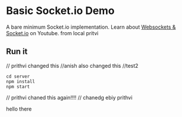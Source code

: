 # Basic Socket.io Demo

A bare minimum Socket.io implementation. Learn about [Websockets & Socket.io](https://youtu.be/1BfCnjr_Vjg) on Youtube.
from local pritvi

## Run it

// prithvi changed this
//anish also changed this
//test2

```
cd server
npm install
npm start
```

// prithvi chaned this again!!!!
// chanedg ebiy prithvi

hello there
